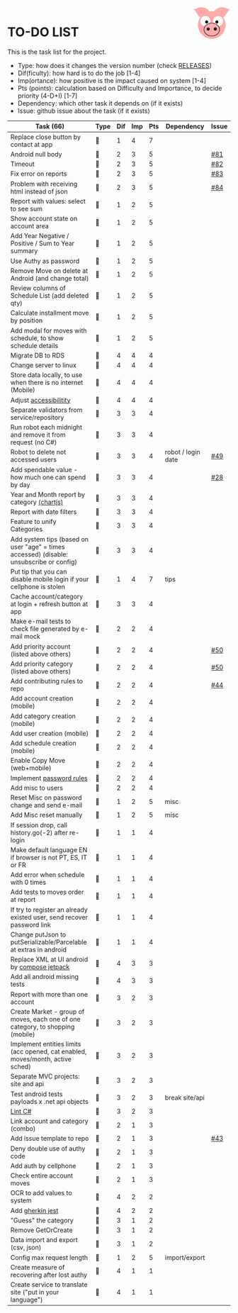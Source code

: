 <img src="../site/MVC/Assets/images/pig.svg" width="85" align="right"/>

# TO-DO LIST

This is the task list for the project.

- Type: how does it changes the version number (check [RELEASES](RELEASES.md))
- Dif(ficulty): how hard is to do the job \[1-4\]
- Imp(ortance): how positive is the impact caused on system \[1-4\]
- Pts (points): calculation based on Difficulty and Importance, to decide priority (4-D+I) \[1-7\]
- Dependency: which other task it depends on (if it exists)
- Issue: github issue about the task (if it exists)

| Task (66)                                                                               | Type     | Dif | Imp | Pts | Dependency         | Issue                                            |
| --------------------------------------------------------------------------------------- | -------- | --- | --- | --- | ------------------ | ------------------------------------------------ |
| Replace close button by contact at app                                                  | :sheep:  |  1  |  4  |  7  |                    |                                                  |
| Android null body                                                                       | :ant:    |  2  |  3  |  5  |                    | [#81](https://github.com/darakeon/dfm/issues/81) |
| Timeout                                                                                 | :ant:    |  2  |  3  |  5  |                    | [#82](https://github.com/darakeon/dfm/issues/82) |
| Fix error on reports                                                                    | :ant:    |  2  |  3  |  5  |                    | [#83](https://github.com/darakeon/dfm/issues/83) |
| Problem with receiving html instead of json                                             | :ant:    |  2  |  3  |  5  |                    | [#84](https://github.com/darakeon/dfm/issues/84) |
| Report with values: select to see sum                                                   | :sheep:  |  1  |  2  |  5  |                    |                                                  |
| Show account state on account area                                                      | :sheep:  |  1  |  2  |  5  |                    |                                                  |
| Add Year Negative / Positive / Sum to Year summary                                      | :sheep:  |  1  |  2  |  5  |                    |                                                  |
| Use Authy as password                                                                   | :sheep:  |  1  |  2  |  5  |                    |                                                  |
| Remove Move on delete at Android (and change total)                                     | :sheep:  |  1  |  2  |  5  |                    |                                                  |
| Review columns of Schedule List (add deleted qty)                                       | :sheep:  |  1  |  2  |  5  |                    |                                                  |
| Calculate installment move by position                                                  | :ant:    |  1  |  2  |  5  |                    |                                                  |
| Add modal for moves with schedule, to show schedule details                             | :sheep:  |  1  |  2  |  5  |                    |                                                  |
| Migrate DB to RDS                                                                       | :ant:    |  4  |  4  |  4  |                    |                                                  |
| Change server to linux                                                                  | :ant:    |  4  |  4  |  4  |                    |                                                  |
| Store data locally, to use when there is no internet (Mobile)                           | :dragon: |  4  |  4  |  4  |                    |                                                  |
| Adjust [accessibilitity]                                                                | :sheep:  |  4  |  4  |  4  |                    |                                                  |
| Separate validators from service/repository                                             | :ant:    |  3  |  3  |  4  |                    |                                                  |
| Run robot each midnight and remove it from request (no C#)                              | :sheep:  |  3  |  3  |  4  |                    |                                                  |
| Robot to delete not accessed users                                                      | :sheep:  |  3  |  3  |  4  | robot / login date | [#49](https://github.com/darakeon/dfm/issues/49) |
| Add spendable value - how much one can spend by day                                     | :whale:  |  3  |  3  |  4  |                    | [#28](https://github.com/darakeon/dfm/issues/28) |
| Year and Month report by category [(chartjs)](http://www.chartjs.org/)                  | :whale:  |  3  |  3  |  4  |                    |                                                  |
| Report with date filters                                                                | :whale:  |  3  |  3  |  4  |                    |                                                  |
| Feature to unify Categories                                                             | :whale:  |  3  |  3  |  4  |                    |                                                  |
| Add system tips (based on user "age" = times accessed) (disable: unsubscribe or config) | :whale:  |  3  |  3  |  4  |                    |                                                  |
| Put tip that you can disable mobile login if your cellphone is stolen                   | :sheep:  |  1  |  4  |  7  | tips               |                                                  |
| Cache account/category at login + refresh button at app                                 | :whale:  |  3  |  3  |  4  |                    |                                                  |
| Make e-mail tests to check file generated by e-mail mock                                | :ant:    |  2  |  2  |  4  |                    |                                                  |
| Add priority account (listed above others)                                              | :sheep:  |  2  |  2  |  4  |                    | [#50](https://github.com/darakeon/dfm/issues/50) |
| Add priority category (listed above others)                                             | :sheep:  |  2  |  2  |  4  |                    | [#50](https://github.com/darakeon/dfm/issues/50) |
| Add contributing rules to repo                                                          | :sheep:  |  2  |  2  |  4  |                    | [#44](https://github.com/darakeon/dfm/issues/44) |
| Add account creation (mobile)                                                           | :whale:  |  2  |  2  |  4  |                    |                                                  |
| Add category creation (mobile)                                                          | :whale:  |  2  |  2  |  4  |                    |                                                  |
| Add user creation (mobile)                                                              | :whale:  |  2  |  2  |  4  |                    |                                                  |
| Add schedule creation (mobile)                                                          | :sheep:  |  2  |  2  |  4  |                    |                                                  |
| Enable Copy Move (web+mobile)                                                           | :whale:  |  2  |  2  |  4  |                    |                                                  |
| Implement [password rules]                                                              | :sheep:  |  2  |  2  |  4  |                    |                                                  |
| Add misc to users                                                                       | :dragon: |  2  |  2  |  4  |                    |                                                  |
| Reset Misc on password change and send e-mail                                           | :sheep:  |  1  |  2  |  5  | misc               |                                                  |
| Add Misc reset manually                                                                 | :sheep:  |  1  |  2  |  5  | misc               |                                                  |
| If session drop, call history.go(-2) after re-login                                     | :sheep:  |  1  |  1  |  4  |                    |                                                  |
| Make default language EN if browser is not PT, ES, IT or FR                             | :sheep:  |  1  |  1  |  4  |                    |                                                  |
| Add error when schedule with 0 times                                                    | :ant:    |  1  |  1  |  4  |                    |                                                  |
| Add tests to moves order at report                                                      | :ant:    |  1  |  1  |  4  |                    |                                                  |
| If try to register an already existed user, send recover password link                  | :sheep:  |  1  |  1  |  4  |                    |                                                  |
| Change putJson to putSerializable/Parcelable at extras in android                       | :ant:    |  1  |  1  |  4  |                    |                                                  |
| Replace XML at UI android by [compose jetpack]                                          | :ant:    |  4  |  3  |  3  |                    |                                                  |
| Add all android missing tests                                                           | :ant:    |  4  |  3  |  3  |                    |                                                  |
| Report with more than one account                                                       | :whale:  |  3  |  2  |  3  |                    |                                                  |
| Create Market - group of moves, each one of one category, to shopping (mobile)          | :whale:  |  3  |  2  |  3  |                    |                                                  |
| Implement entities limits (acc opened, cat enabled, moves/month, active sched)          | :dragon: |  3  |  2  |  3  |                    |                                                  |
| Separate MVC projects: site and api                                                     | :ant:    |  3  |  2  |  3  |                    |                                                  |
| Test android tests payloads x .net api objects                                          | :ant:    |  3  |  2  |  3  | break site/api     |                                                  |
| [Lint C#]                                                                               | :ant:    |  3  |  2  |  3  |                    |                                                  |
| Link account and category (combo)                                                       | :sheep:  |  2  |  1  |  3  |                    |                                                  |
| Add issue template to repo                                                              | :sheep:  |  2  |  1  |  3  |                    | [#43](https://github.com/darakeon/dfm/issues/43) |
| Deny double use of authy code                                                           | :sheep:  |  2  |  1  |  3  |                    |                                                  |
| Add auth by cellphone                                                                   | :whale:  |  2  |  1  |  3  |                    |                                                  |
| Check entire account moves                                                              | :whale:  |  2  |  1  |  3  |                    |                                                  |
| OCR to add values to system                                                             | :dragon: |  4  |  2  |  2  |                    |                                                  |
| Add [gherkin jest]                                                                      | :ant:    |  4  |  2  |  2  |                    |                                                  |
| "Guess" the category                                                                    | :sheep:  |  3  |  1  |  2  |                    |                                                  |
| Remove GetOrCreate                                                                      | :ant:    |  3  |  1  |  2  |                    |                                                  |
| Data import and export (csv, json)                                                      | :dragon: |  3  |  1  |  2  |                    |                                                  |
| Config max request length                                                               | :ant:    |  1  |  2  |  5  | import/export      |                                                  |
| Create measure of recovering after lost authy                                           | :sheep:  |  4  |  1  |  1  |                    |                                                  |
| Create service to translate site ("put in your language")                               | :dragon: |  4  |  1  |  1  |                    |                                                  |

[compose jetpack]: https://medium.com/@nglauber/jetpack-compose-o-framework-de-ui-do-android-para-os-pr%C3%B3ximos-10-anos-e19adf28e57e
[password rules]: https://cheatsheetseries.owasp.org/cheatsheets/Authentication_Cheat_Sheet.html#implement-proper-password-strength-controls
[accessibilitity]: https://chrome.google.com/webstore/detail/axe-coconut-web-accessibi/iobddmbdndbbbfjopjdgadphaoihpojp?hl=en
[gherkin jest]: https://www.npmjs.com/package/gherkin-jest
[Lint C#]: https://medium.com/@michaelparkerdev/linting-c-in-2019-stylecop-sonar-resharper-and-roslyn-73e88af57ebd
